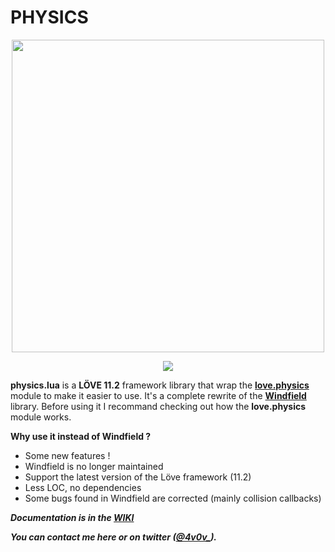 # PHYSICS
<p align="center">
  <img width= "500px" src="https://s3.gifyu.com/images/ga654d75960887e22.gif"/>
</p>

<p align="center">
  <img src="https://s3.gifyu.com/images/g210e2b5ec0666532b.gif"/>
</p>


**physics.lua** is a **LÖVE 11.2** framework library that wrap the **[love.physics](https://love2d.org/wiki/love.physics)** module to make it easier to use.  It's a complete rewrite of the **[Windfield](https://github.com/adnzzzzZ/windfield)** library.  Before using it I recommand checking out how the **love.physics** module works. 

**Why use it instead of Windfield ?**
- Some new features !
- Windfield is no longer maintained
- Support the latest version of the Löve framework (11.2)
- Less LOC, no dependencies
- Some bugs found in Windfield are corrected (mainly collision callbacks)

_**Documentation is in the [WIKI](https://github.com/4v0v/physics/wiki)**_

_**You can contact me here or on twitter ([@4v0v_](https://twitter.com/4v0v_/)).**_
